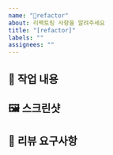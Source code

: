 ```yaml
---
name: "🔨refactor"
about: 리팩토링 사항을 알려주세요
title: "[refactor]"
labels: ""
assignees: ""
---
```


## 🔨 작업 내용

## 🖼️ 스크린샷

## 💬 리뷰 요구사항
